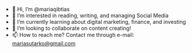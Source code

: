 - 👋 Hi, I’m @mariaqibtias
- 👀 I’m interested in reading, writing, and managing Social Media
- 🌱 I’m currently learning about digital marketing, finance, and investing
- 💞️ I’m looking to collaborate on content creating!
- 📫 How to reach me? Contact me through e-mail: mariasutarko@gmail.com

<!---
mariaqibtias/mariaqibtias is a ✨ special ✨ repository because its `README.md` (this file) appears on your GitHub profile.
You can click the Preview link to take a look at your changes.
--->
